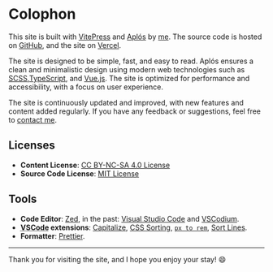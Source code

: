 # Colophon

This site is built with [VitePress](https://vitepress.dev) and [Aplós](https://aplos.gxbs.dev) by [me](https://gxbs.dev/). The source code is hosted on [GitHub](https://github.com/GabsEdits/gxbs.dev), and the site on [Vercel](https://vercel.com).

The site is designed to be simple, fast, and easy to read. Aplós ensures a clean and minimalistic design using modern web technologies such as [SCSS](https://sass-lang.com),[TypeScript](https://typescript.dev), and [Vue.js](https://vuejs.org). The site is optimized for performance and accessibility, with a focus on user experience.

The site is continuously updated and improved, with new features and content added regularly. If you have any feedback or suggestions, feel free to [contact me](/find).

## Licenses

- **Content License**: [CC BY-NC-SA 4.0 License](https://creativecommons.org/licenses/by-nc-sa/4.0/)
- **Source Code License**: [MIT License](https://github.com/GabsEdits/gxbs.dev/blob/main/LICENSE)

## Tools

- **Code Editor**: [Zed](https://zed.dev), in the past: [Visual Studio Code](https://code.visualstudio.com) and [VSCodium](https://vscodium.com).
- **<abbr title="Visual Studio Code">VSCode</abbr> extensions**: [Capitalize](https://marketplace.visualstudio.com/items?itemName=viablelab.capitalize), [CSS Sorting](https://marketplace.visualstudio.com/items?itemName=CssSorting.css-sorting), [`px to rem`](https://marketplace.visualstudio.com/items?itemName=sainoba.px-to-rem), [Sort Lines](https://marketplace.visualstudio.com/items?itemName=Tyriar.sort-lines).
- **Formatter**: [Prettier](https://prettier.io).

---

Thank you for visiting the site, and I hope you enjoy your stay! :smile:
